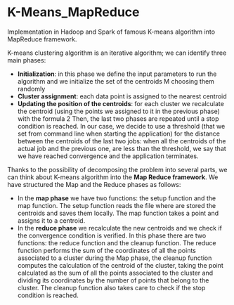 # K-Means_MapReduce
Implementation in Hadoop and Spark of famous K-means algorithm into MapReduce framework. 

K-means clustering algorithm is an iterative algorithm; we can identify three main phases:
- **Initialization**: in this phase we define the input parameters to run the algorithm and we initialize the set of the centroids M choosing them randomly
- **Cluster assignment**: each data point is assigned to the nearest centroid
- **Updating the position of the centroids**: for each cluster we recalculate the centroid (using the points we assigned to it in the previous phase) with the formula 2
Then, the last two phases are repeated until a stop condition is reached. In our case, we decide to use a threshold (that we set from command line when starting the application) for the distance between the centroids of the last two jobs: when all the centroids of the actual job and the previous one, are less than the threshold, we say that we have reached convergence and the application terminates.

Thanks to the possibility of decomposing the problem into several parts, we can think about K-means algorithm into the **Map Reduce framework**. We have structured the Map and the Reduce phases as follows:
- In the **map phase** we have two functions: the setup function and the map function. The setup function reads the file where are stored the centroids and saves them locally. The map function takes a point and assigns it to a centroid.
- In the **reduce phase** we recalculate the new centroids and we check if the convergence condition is verified. In this phase there are two functions: the reduce function and the cleanup function. The reduce function performs the sum of the coordinates of all the points associated to a cluster during the Map phase, the cleanup function computes the calculation of the centroid of the cluster, taking the point calculated as the sum of all the points associated to the cluster and dividing its coordinates by the number of points that belong to the cluster. The cleanup function also takes care to check if the stop condition is reached.
